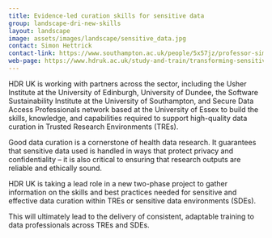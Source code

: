 ```yaml
---
title: Evidence‑led curation skills for sensitive data
group: landscape-dri-new-skills
layout: landscape
image: assets/images/landscape/sensitive_data.jpg
contact: Simon Hettrick
contact-link: https://www.southampton.ac.uk/people/5x57jz/professor-simon-hettrick
web-page: https://www.hdruk.ac.uk/study-and-train/transforming-sensitive-data-curation/
---
```


HDR UK is working with partners across the sector, including the Usher Institute at the University of Edinburgh, University of Dundee, the Software Sustainability Institute at the University of Southampton, and Secure Data Access Professionals network based at the University of Essex to build the skills, knowledge, and capabilities required to support high-quality data curation in Trusted Research Environments (TREs).

Good data curation is a cornerstone of health data research. It guarantees that sensitive data used is handled in ways that protect privacy and confidentiality – it is also critical to ensuring that research outputs are reliable and ethically sound.

HDR UK is taking a lead role in a new two-phase project to gather information on the skills and best practices needed for sensitive and effective data curation within TREs or sensitive data environments (SDEs).

This will ultimately lead to the delivery of consistent, adaptable training to data professionals across TREs and SDEs.
